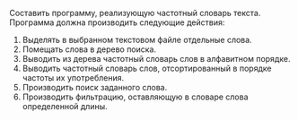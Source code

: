 Составить программу, реализующую частотный словарь текста.  
Программа должна производить следующие действия:
1. Выделять в выбранном текстовом файле отдельные слова.
2. Помещать слова в дерево поиска.
3. Выводить из дерева частотный словарь слов в алфавитном порядке.
4. Выводить частотный словарь слов, отсортированный в порядке частоты их употребления.
5. Производить поиск заданного слова.
6. Производить фильтрацию, оставляющую в словаре слова определенной длины.
